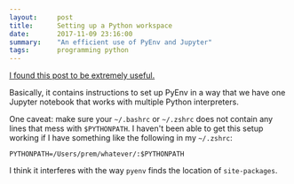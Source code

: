 ```yaml
---
layout:     post
title:      Setting up a Python workspace
date:       2017-11-09 23:16:00
summary:    "An efficient use of PyEnv and Jupyter"
tags:       programming python
---
```


[I found this post to be extremely useful.](https://medium.com/@henriquebastos/the-definitive-guide-to-setup-my-python-workspace-628d68552e14)

Basically, it contains instructions to set up PyEnv in a way that we have one Jupyter notebook that works with multiple Python interpreters.

One caveat: make sure your `~/.bashrc` or `~/.zshrc` does not contain any lines that mess with `$PYTHONPATH`. I haven't been able to get this setup working if I have something like the following in my `~/.zshrc`:

```
PYTHONPATH=/Users/prem/whatever/:$PYTHONPATH
```

I think it interferes with the way `pyenv` finds the location of `site-packages`.
